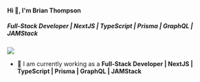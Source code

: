 #### Hi 👋, I'm Brian Thompson
##### **Full-Stack Developer | NextJS | TypeScript | Prisma | GraphQL | JAMStack**

[![](https://visitcount.itsvg.in/api?id=Developerarif2&icon=0&color=9)](https://visitcount.itsvg.in)

- 🔭 I am currently working as a **Full-Stack Developer | NextJS | TypeScript | Prisma | GraphQL | JAMStack**
